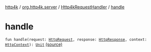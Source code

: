 [http4k](../../index.md) / [org.http4k.server](../index.md) / [Http4kRequestHandler](index.md) / [handle](./handle.md)

# handle

`fun handle(request: `[`HttpRequest`](https://hc.apache.org/httpcomponents-core-ga/httpcore/apidocs/org/apache/http/HttpRequest.html)`, response: `[`HttpResponse`](https://hc.apache.org/httpcomponents-core-ga/httpcore/apidocs/org/apache/http/HttpResponse.html)`, context: `[`HttpContext`](https://hc.apache.org/httpcomponents-core-ga/httpcore/apidocs/org/apache/http/protocol/HttpContext.html)`): `[`Unit`](https://kotlinlang.org/api/latest/jvm/stdlib/kotlin/-unit/index.html) [(source)](https://github.com/http4k/http4k/blob/master/http4k-server-apache/src/main/kotlin/org/http4k/server/ApacheServer.kt#L32)